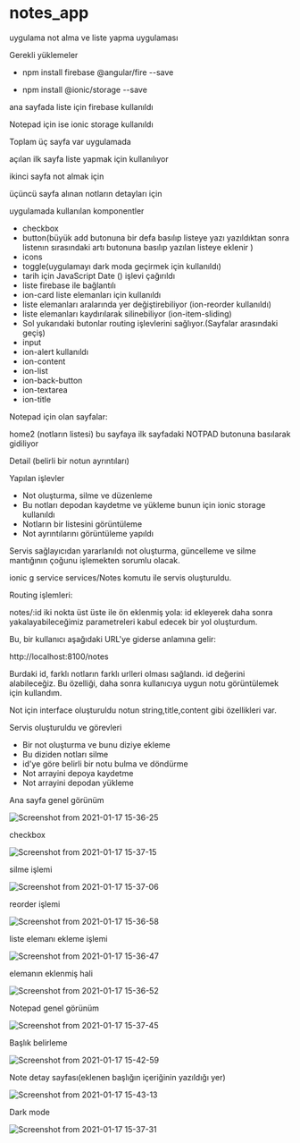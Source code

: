 # notes_app

uygulama not alma ve liste yapma uygulaması

Gerekli yüklemeler
* npm install firebase @angular/fire --save

* npm install @ionic/storage --save


ana sayfada liste için firebase kullanıldı

Notepad için ise ionic storage kullanıldı


Toplam üç sayfa var uygulamada

açılan ilk sayfa  liste yapmak için kullanılıyor

ikinci sayfa not almak için


üçüncü sayfa alınan notların detayları için

uygulamada kullanılan komponentler

* checkbox
* button(büyük add butonuna bir defa basılıp listeye yazı yazıldıktan sonra listenın sırasındaki artı butonuna basılıp yazılan listeye eklenir )
* icons
* toggle(uygulamayı dark moda geçirmek için kullanıldı)
* tarih için JavaScript Date () işlevi çağırıldı
* liste firebase ile bağlantılı
* ion-card liste elemanları için kullanıldı
* liste elemanları aralarında yer değiştirebiliyor (ion-reorder kullanıldı)
* liste elemanları kaydırılarak silinebiliyor (ion-item-sliding)
* Sol yukarıdaki butonlar routing işlevlerini sağlıyor.(Sayfalar arasındaki geçiş)
* input 
* ion-alert kullanıldı
* ion-content
* ion-list
* ion-back-button
* ion-textarea
* ion-title



Notepad için olan sayfalar:


home2 (notların listesi) bu sayfaya ilk sayfadaki NOTPAD butonuna basılarak gidiliyor


Detail (belirli bir notun ayrıntıları)


Yapılan işlevler
* Not oluşturma, silme ve düzenleme
* Bu notları depodan kaydetme ve yükleme bunun için ionic storage kullanıldı
* Notların bir listesini görüntüleme
* Not ayrıntılarını görüntüleme yapıldı





Servis sağlayıcıdan yararlanıldı not oluşturma, güncelleme ve silme mantığının çoğunu işlemekten sorumlu olacak.


ionic g service services/Notes komutu ile servis oluşturuldu.






Routing işlemleri:

notes/:id iki nokta üst üste ile ön eklenmiş yola: id ekleyerek daha sonra yakalayabileceğimiz parametreleri kabul edecek bir yol oluşturdum.


Bu, bir kullanıcı aşağıdaki URL'ye giderse anlamına gelir:


http://localhost:8100/notes


Burdaki id, farklı notların farklı urlleri olması sağlandı. id değerini alabileceğiz. Bu özelliği, daha sonra kullanıcıya uygun notu görüntülemek için kullandım.








Not için interface oluşturuldu notun string,title,content gibi özellikleri var.


Servis oluşturuldu ve görevleri
* Bir not oluşturma ve bunu diziye ekleme
* Bu diziden notları silme
* id'ye göre belirli bir notu bulma ve döndürme
* Not arrayini depoya kaydetme
* Not arrayini depodan yükleme







Ana sayfa genel görünüm

![Screenshot from 2021-01-17 15-36-25](https://user-images.githubusercontent.com/43969712/104844353-e30b0180-58e0-11eb-8560-0a2aa5e1f587.png)

checkbox

![Screenshot from 2021-01-17 15-37-15](https://user-images.githubusercontent.com/43969712/104844355-e43c2e80-58e0-11eb-9c0b-d9c9a861fe91.png)

silme işlemi

![Screenshot from 2021-01-17 15-37-06](https://user-images.githubusercontent.com/43969712/104844363-e605f200-58e0-11eb-8460-4bb6c0baa7e2.png)

reorder işlemi

![Screenshot from 2021-01-17 15-36-58](https://user-images.githubusercontent.com/43969712/104844356-e43c2e80-58e0-11eb-9a99-3647855fc574.png)

liste elemanı ekleme işlemi

![Screenshot from 2021-01-17 15-36-47](https://user-images.githubusercontent.com/43969712/104844357-e4d4c500-58e0-11eb-8247-9c7ee93e103e.png)

elemanın eklenmiş hali

![Screenshot from 2021-01-17 15-36-52](https://user-images.githubusercontent.com/43969712/104844364-e69e8880-58e0-11eb-9cdb-bfa7f1c026d9.png)

Notepad genel görünüm

![Screenshot from 2021-01-17 15-37-45](https://user-images.githubusercontent.com/43969712/104844362-e605f200-58e0-11eb-8dae-cbbaa2123d24.png)

Başlık belirleme

![Screenshot from 2021-01-17 15-42-59](https://user-images.githubusercontent.com/43969712/104844360-e56d5b80-58e0-11eb-9821-f2132c71ffd6.png)

Note detay sayfası(eklenen başlığın içeriğinin yazıldığı yer)

![Screenshot from 2021-01-17 15-43-13](https://user-images.githubusercontent.com/43969712/104844354-e3a39800-58e0-11eb-8fb7-4ddc6f53fdee.png)

Dark mode

![Screenshot from 2021-01-17 15-37-31](https://user-images.githubusercontent.com/43969712/104844361-e56d5b80-58e0-11eb-8a84-3aab33ad9ec8.png)


